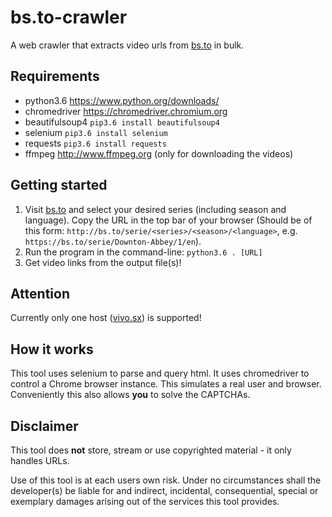 # bs.to-crawler
A web crawler that extracts video urls from [bs.to](https://bs.to) in bulk.


## Requirements

- python3.6 https://www.python.org/downloads/
- chromedriver https://chromedriver.chromium.org
- beautifulsoup4 `pip3.6 install beautifulsoup4`
- selenium `pip3.6 install selenium`
- requests `pip3.6 install requests`
- ffmpeg http://www.ffmpeg.org (only for downloading the videos)


## Getting started

1. Visit [bs.to](https://bs.to) and select your desired series (including season and language). Copy the URL in the top bar of your browser (Should be of this form: `http://bs.to/serie/<series>/<season>/<language>`, e.g. `https://bs.to/serie/Downton-Abbey/1/en`).
2. Run the program in the command-line: `python3.6 . [URL]`
3. Get video links from the output file(s)!


## Attention

Currently only one host ([vivo.sx](https://vivo.sx)) is supported!


## How it works

This tool uses selenium to parse and query html. It uses chromedriver to control a Chrome browser instance. This simulates a real user and browser. Conveniently this also allows **you** to solve the CAPTCHAs.


## Disclaimer

This tool does **not** store, stream or use copyrighted material - it only handles URLs.

Use of this tool is at each users own risk. Under no circumstances shall the developer(s) be liable for and indirect, incidental, consequential, special or exemplary damages arising out of the services this tool provides.
